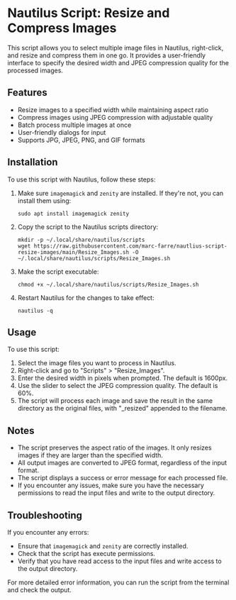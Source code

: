 # Nautilus Script: Resize and Compress Images

This script allows you to select multiple image files in Nautilus, right-click, and resize and compress them in one go. It provides a user-friendly interface to specify the desired width and JPEG compression quality for the processed images.

## Features

- Resize images to a specified width while maintaining aspect ratio
- Compress images using JPEG compression with adjustable quality
- Batch process multiple images at once
- User-friendly dialogs for input
- Supports JPG, JPEG, PNG, and GIF formats

## Installation

To use this script with Nautilus, follow these steps:

1. Make sure `imagemagick` and `zenity` are installed. If they're not, you can install them using:
   ```
   sudo apt install imagemagick zenity
   ```

2. Copy the script to the Nautilus scripts directory:
   ```
   mkdir -p ~/.local/share/nautilus/scripts
   wget https://raw.githubusercontent.com/marc-farre/nautlius-script-resize-images/main/Resize_Images.sh -O ~/.local/share/nautilus/scripts/Resize_Images.sh
   ```

3. Make the script executable:
   ```
   chmod +x ~/.local/share/nautilus/scripts/Resize_Images.sh
   ```

4. Restart Nautilus for the changes to take effect:
   ```
   nautilus -q
   ```

## Usage

To use this script:

1. Select the image files you want to process in Nautilus.
2. Right-click and go to "Scripts" > "Resize_Images".
3. Enter the desired width in pixels when prompted. The default is 1600px.
4. Use the slider to select the JPEG compression quality. The default is 60%.
5. The script will process each image and save the result in the same directory as the original files, with "_resized" appended to the filename.

## Notes

- The script preserves the aspect ratio of the images. It only resizes images if they are larger than the specified width.
- All output images are converted to JPEG format, regardless of the input format.
- The script displays a success or error message for each processed file.
- If you encounter any issues, make sure you have the necessary permissions to read the input files and write to the output directory.

## Troubleshooting

If you encounter any errors:
- Ensure that `imagemagick` and `zenity` are correctly installed.
- Check that the script has execute permissions.
- Verify that you have read access to the input files and write access to the output directory.

For more detailed error information, you can run the script from the terminal and check the output.
